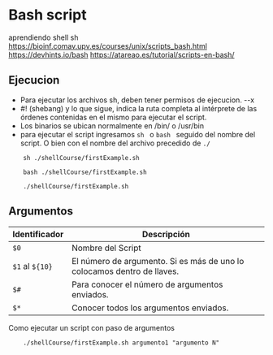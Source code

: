 # Bash script
aprendiendo shell sh
https://bioinf.comav.upv.es/courses/unix/scripts_bash.html
https://devhints.io/bash
https://atareao.es/tutorial/scripts-en-bash/

## Ejecucion
 - Para ejecutar los archivos sh, deben tener permisos de ejecucion. --x
 - #! (shebang) y lo que sigue, indica la ruta completa al intérprete de las órdenes contenidas en el mismo para ejecutar el script.
 - Los binarios se ubican normalmente en /bin/ o /usr/bin
 - para ejecutar el script ingresamos ```sh ``` o ```bash ``` seguido del nombre del script. O bien con el nombre del archivo precedido de ```./```

```
    sh ./shellCourse/firstExample.sh

    bash ./shellCourse/firstExample.sh
    
    ./shellCourse/firstExample.sh
```

## Argumentos

|Identificador|Descripción|
|-|-|
|```$0```| Nombre del Script|
|```$1``` al ```${10}```| El número de argumento. Si es más de uno lo colocamos dentro de llaves.|
|```$#```| Para conocer el número de argumentos enviados.|
|```$*```| Conocer todos los argumentos enviados.|

Como ejecutar un script con paso de argumentos
```
    ./shellCourse/firstExample.sh argumento1 "argumento N"
```

